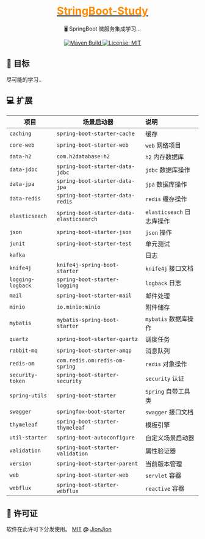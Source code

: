 <div style="text-align:center">
  <br>

  <a href="https://github.com/jionjion/EasyZD">
    <h1 style="color: darkorange">StringBoot-Study</h1>
  </a>

  <p>🖥️ SpringBoot 微服务集成学习...️ </p>
</div>

<div style="text-align:center">
  <a href="https://github.com/jionjion/SpringBoot-Study/actions/workflows/maven.yml">
    <img src="https://github.com/jionjion/SpringBoot-Study/actions/workflows/maven.yml/badge.svg" alt="Maven Build" />
  </a>

  <a href="https://mit-license.org/">
    <img src="https://img.shields.io/github/license/jionjion/SpringBoot-Study" alt="License: MIT" />
  </a>
</div>

## 🎯 目标

尽可能的学习..

## 💻 扩展

|     项目            | 场景启动器                                     | 说明                       |
|-------------------|-------------------------------------------|:-------------------------|
|     `caching`     | `spring-boot-starter-cache`               | 缓存                       |
|    `core-web`     | `spring-boot-starter-web`                 | `web` 网络项目               |
|     `data-h2`     | `com.h2database:h2`                       | `h2` 内存数据库               |
|    `data-jdbc`    | `spring-boot-starter-data-jdbc`           | `jdbc` 数据库操作             |
|    `data-jpa`     | `spring-boot-starter-data-jpa`            | `jpa` 数据库操作              |
|   `data-redis`    | `spring-boot-starter-data-redis`          | `redis` 缓存操作             |
|  `elasticseach`   | `spring-boot-starter-data-elasticsearch`  | `elasticseach` 日志库操作     |
|      `json`       | `spring-boot-starter-json`                | `json` 操作                |
|      `junit`      | `spring-boot-starter-test`                | 单元测试                     |
|      `kafka`      |                                           | 日志                       |
|     `knife4j`     | `knife4j-spring-boot-starter`             | `knife4j` 接口文档           |
| `logging-logback` | `spring-boot-starter-logging`             | `logback` 日志             |
|      `mail`       | `spring-boot-starter-mail`                | 邮件处理                     |
|      `minio`      | `io.minio:minio`                          | 附件储存                     |
|     `mybatis`     | `mybatis-spring-boot-starter`             | `mybatis` 数据库操作          |
|     `quartz`      | `spring-boot-starter-quartz`              | 调度任务                     |
|    `rabbit-mq`    | `spring-boot-starter-amqp`                | 消息队列                     |
|    `redis-om`     | `com.redis.om:redis-om-spring`            | `redis` 对象操作             |
| `security-token`  | `spring-boot-starter-security`            | `security` 认证            |
|  `spring-utils`   | `spring-boot-starter`                     | `Spring` 自带工具类           |
|     `swagger`     | `springfox-boot-starter`                  | `swagger` 接口文档           |
|    `thymeleaf`    | `spring-boot-starter-thymeleaf`           | 模板引擎                     |
|  `util-starter`   | `spring-boot-autoconfigure`               | 自定义场景启动器                 |
|   `validation`    | `spring-boot-starter-validation`          | 属性验证器                    |
|     `version`     | `spring-boot-starter-parent`              | 当前版本管理                   |
|       `web`       | `spring-boot-starter-web`                 | `servlet` 容器             |
|     `webflux`     | `spring-boot-starter-webflux`             | `reactive` 容器            |

## 🌈 许可证

软件在此许可下分发使用。 [MIT](https://mit-license.org) **@** [JionJion](https://github.com/jionjion)
